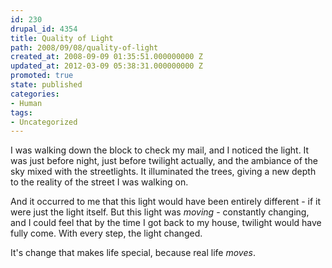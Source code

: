 ```yaml
---
id: 230
drupal_id: 4354
title: Quality of Light
path: 2008/09/08/quality-of-light
created_at: 2008-09-09 01:35:51.000000000 Z
updated_at: 2012-03-09 05:38:31.000000000 Z
promoted: true
state: published
categories:
- Human
tags:
- Uncategorized
---
```

I was walking down the block to check my mail, and I noticed the light. It was just before night, just before twilight actually, and the ambiance of the sky mixed with the streetlights. It illuminated the trees, giving a new depth to the reality of the street I was walking on.

And it occurred to me that this light would have been entirely different - if it were just the light itself. But this light was <em>moving</em> - constantly changing, and I could feel that by the time I got back to my house, twilight would have fully come. With every step, the light changed.

It's change that makes life special, because real life <em>moves</em>.
